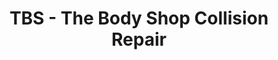 ---
title: "TBS - The Body Shop Collision Repair"
url: /mckinney/tbs-the-body-shop-collision-repair/
shop: car repair
---